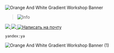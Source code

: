 
![Orange And White Gradient Workshop Banner](https://github.com/user-attachments/assets/3737f46e-16a3-4308-8c94-117b7240ad97)


> <picture>
>   <source media="(prefers-color-scheme: light)" srcset="https://raw.githubusercontent.com/Mqxx/GitHub-Markdown/main/blockquotes/badge/light-theme/info.svg">
>   <img alt="Info" src="https://raw.githubusercontent.com/Mqxx/GitHub-Markdown/main/blockquotes/badge/dark-theme/info.svg">
> </picture><br>
<a href="https://www.linkedin.com/in/artsiom-krasouski-88405b258/"><img src="https://img.shields.io/badge/LinkedIn-0077B5?style=for-the-badge&logo=linkedin&logoColor=white" /> </a>
<a href="https://t.me/arkrasouski"><img src="https://img.shields.io/badge/Telegram-2CA5E0?style=for-the-badge&logo=telegram&logoColor=white" /> </a>
[![Написать на почту](https://img.shields.io/badge/Связаться-я@яндекс.ру-d92d2d?style=for-the-badge&logo=yandex&logoColor=white)](mailto:arkrasouski@arortem.ru)

	yandex:ya

![Orange And White Gradient Workshop Banner (1)](https://github.com/user-attachments/assets/418c3a3f-b128-491f-88a4-52ab2b624bab)

<!--
**arkrasouski/arkrasouski** is a ✨ _special_ ✨ repository because its `README.md` (this file) appears on your GitHub profile.

Here are some ideas to get you started:

- 🔭 I’m currently working on ...
- 🌱 I’m currently learning ...
- 👯 I’m looking to collaborate on ...
- 🤔 I’m looking for help with ...
- 💬 Ask me about ...
- 📫 How to reach me: ...
- 😄 Pronouns: ...
- ⚡ Fun fact: ...
-->
